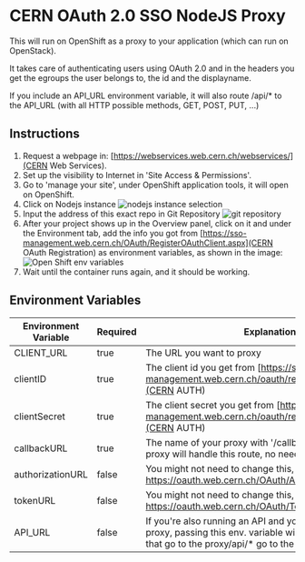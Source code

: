 # CERN OAuth 2.0 SSO NodeJS Proxy

This will run on OpenShift as a proxy to your application (which can run on OpenStack).

It takes care of authenticating users using OAuth 2.0 and in the headers you get the egroups the user belongs to, the id and the displayname.

If you include an API_URL environment variable, it will also route /api/\* to the API_URL (with all HTTP possible methods, GET, POST, PUT, ...)

## Instructions

1. Request a webpage in: [https://webservices.web.cern.ch/webservices/](CERN Web Services).
2. Set up the visibility to Internet in 'Site Access & Permissions'.
3. Go to 'manage your site', under OpenShift application tools, it will open on OpenShift.
4. Click on Nodejs instance ![nodejs instance selection](https://github.com/fabioespinosa/cern-oauth2-sso-node-proxy/blob/master/readme_images/2.png 'Nodejs container')
5. Input the address of this exact repo in Git Repository ![git repository](https://github.com/fabioespinosa/cern-oauth2-sso-node-proxy/blob/master/readme_images/3.png 'git repository link')
6. After your project shows up in the Overview panel, click on it and under the Environment tab, add the info you got from [https://sso-management.web.cern.ch/OAuth/RegisterOAuthClient.aspx](CERN OAuth Registration) as environment variables, as shown in the image: ![Open Shift env variables](https://github.com/fabioespinosa/cern-oauth2-sso-node-proxy/blob/master/readme_images/4.png 'Open Shift env variables')
7. Wait until the container runs again, and it should be working.

## Environment Variables

| Environment Variable | Required | Explanation                                                                                                                                                                    |
| -------------------- | -------- | ------------------------------------------------------------------------------------------------------------------------------------------------------------------------------ |
| CLIENT_URL           | true     | The URL you want to proxy                                                                                                                                                      |
| clientID             | true     | The client id you get from [https://sso-management.web.cern.ch/oauth/registeroauthclient.aspx](CERN AUTH)                                                                      |
| clientSecret         | true     | The client secret you get from [https://sso-management.web.cern.ch/oauth/registeroauthclient.aspx](CERN AUTH)                                                                  |
| callbackURL          | true     | The name of your proxy with '/callback' in the end. The proxy will handle this route, no need to set it up yourself                                                            |
| authorizationURL     | false    | You might not need to change this, it defaults to https://oauth.web.cern.ch/OAuth/Authorize                                                                                    |
| tokenURL             | false    | You might not need to change this, it defaults to https://oauth.web.cern.ch/OAuth/Token                                                                                        |
| API_URL              | false    | If you're also running an API and you want to re-use this proxy, passing this env. variable will make all requests that go to the proxy/api/\* go to the API_URL you provided. |
